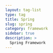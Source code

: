 ```yaml
---
layout: tag-list
type: tag
title: Spring
slug: spring
category: framework
sidebar: true
description: >
  Spring Framework
---
```

